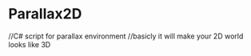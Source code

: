 # Parallax2D
//C# script for parallax environment 
//basicly it will make your 2D world looks like 3D
